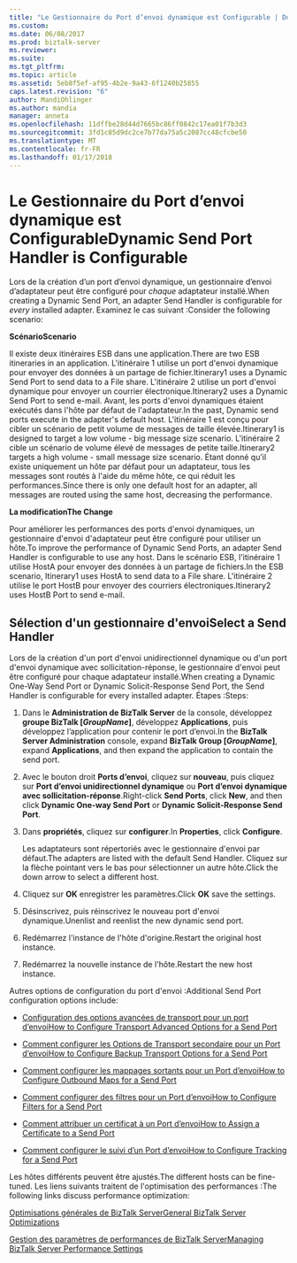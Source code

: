 ```yaml
---
title: "Le Gestionnaire du Port d’envoi dynamique est Configurable | Documents Microsoft"
ms.custom: 
ms.date: 06/08/2017
ms.prod: biztalk-server
ms.reviewer: 
ms.suite: 
ms.tgt_pltfrm: 
ms.topic: article
ms.assetid: 5eb8f5ef-af95-4b2e-9a43-6f1240b25855
caps.latest.revision: "6"
author: MandiOhlinger
ms.author: mandia
manager: anneta
ms.openlocfilehash: 11dffbe28d44d7665bc86ff0842c17ea01f7b3d3
ms.sourcegitcommit: 3fd1c85d9dc2ce7b77da75a5c2087cc48cfcbe50
ms.translationtype: MT
ms.contentlocale: fr-FR
ms.lasthandoff: 01/17/2018
---
```

# <a name="dynamic-send-port-handler-is-configurable"></a><span data-ttu-id="80cdd-102">Le Gestionnaire du Port d’envoi dynamique est Configurable</span><span class="sxs-lookup"><span data-stu-id="80cdd-102">Dynamic Send Port Handler is Configurable</span></span>
<span data-ttu-id="80cdd-103">Lors de la création d’un port d’envoi dynamique, un gestionnaire d’envoi d’adaptateur peut être configuré pour *chaque* adaptateur installé.</span><span class="sxs-lookup"><span data-stu-id="80cdd-103">When creating a Dynamic Send Port, an adapter Send Handler is configurable for *every* installed adapter.</span></span> <span data-ttu-id="80cdd-104">Examinez le cas suivant :</span><span class="sxs-lookup"><span data-stu-id="80cdd-104">Consider the following scenario:</span></span>  
  
 <span data-ttu-id="80cdd-105">**Scénario**</span><span class="sxs-lookup"><span data-stu-id="80cdd-105">**Scenario**</span></span>  
  
 <span data-ttu-id="80cdd-106">Il existe deux itinéraires ESB dans une application.</span><span class="sxs-lookup"><span data-stu-id="80cdd-106">There are two ESB itineraries in an application.</span></span> <span data-ttu-id="80cdd-107">L'itinéraire 1 utilise un port d'envoi dynamique pour envoyer des données à un partage de fichier.</span><span class="sxs-lookup"><span data-stu-id="80cdd-107">Itinerary1 uses a Dynamic Send Port to send data to a File share.</span></span> <span data-ttu-id="80cdd-108">L'itinéraire 2 utilise un port d'envoi dynamique pour envoyer un courrier électronique.</span><span class="sxs-lookup"><span data-stu-id="80cdd-108">Itinerary2 uses a Dynamic Send Port to send e-mail.</span></span> <span data-ttu-id="80cdd-109">Avant, les ports d'envoi dynamiques étaient exécutés dans l'hôte par défaut de l'adaptateur.</span><span class="sxs-lookup"><span data-stu-id="80cdd-109">In the past, Dynamic send ports execute in the adapter's default host.</span></span> <span data-ttu-id="80cdd-110">L'itinéraire 1 est conçu pour cibler un scénario de petit volume de messages de taille élevée.</span><span class="sxs-lookup"><span data-stu-id="80cdd-110">Itinerary1 is designed to target a low volume - big message size scenario.</span></span> <span data-ttu-id="80cdd-111">L'itinéraire 2 cible un scénario de volume élevé de messages de petite taille.</span><span class="sxs-lookup"><span data-stu-id="80cdd-111">Itinerary2 targets a high volume - small message size scenario.</span></span> <span data-ttu-id="80cdd-112">Étant donné qu’il existe uniquement un hôte par défaut pour un adaptateur, tous les messages sont routés à l'aide du même hôte, ce qui réduit les performances.</span><span class="sxs-lookup"><span data-stu-id="80cdd-112">Since there is only one default host for an adapter, all messages are routed using the same host, decreasing the performance.</span></span>  
  
 <span data-ttu-id="80cdd-113">**La modification**</span><span class="sxs-lookup"><span data-stu-id="80cdd-113">**The Change**</span></span>  
  
 <span data-ttu-id="80cdd-114">Pour améliorer les performances des ports d'envoi dynamiques, un gestionnaire d'envoi d'adaptateur peut être configuré pour utiliser un hôte.</span><span class="sxs-lookup"><span data-stu-id="80cdd-114">To improve the performance of Dynamic Send Ports, an adapter Send Handler is configurable to use any host.</span></span> <span data-ttu-id="80cdd-115">Dans le scénario ESB, l'itinéraire 1 utilise HostA pour envoyer des données à un partage de fichiers.</span><span class="sxs-lookup"><span data-stu-id="80cdd-115">In the ESB scenario, Itinerary1 uses HostA to send data to a File share.</span></span> <span data-ttu-id="80cdd-116">L'itinéraire 2 utilise le port HostB pour envoyer des courriers électroniques.</span><span class="sxs-lookup"><span data-stu-id="80cdd-116">Itinerary2 uses HostB Port to send e-mail.</span></span>  
  
## <a name="select-a-send-handler"></a><span data-ttu-id="80cdd-117">Sélection d'un gestionnaire d'envoi</span><span class="sxs-lookup"><span data-stu-id="80cdd-117">Select a Send Handler</span></span>  
 <span data-ttu-id="80cdd-118">Lors de la création d'un port d'envoi unidirectionnel dynamique ou d'un port d'envoi dynamique avec sollicitation-réponse, le gestionnaire d'envoi peut être configuré pour chaque adaptateur installé.</span><span class="sxs-lookup"><span data-stu-id="80cdd-118">When creating a Dynamic One-Way Send Port or Dynamic Solicit-Response Send Port, the Send Handler is configurable for every installed adapter.</span></span> <span data-ttu-id="80cdd-119">Étapes :</span><span class="sxs-lookup"><span data-stu-id="80cdd-119">Steps:</span></span>  
  
1.  <span data-ttu-id="80cdd-120">Dans le **Administration de BizTalk Server** de la console, développez **groupe BizTalk [*GroupName*]**, développez **Applications**, puis développez l’application pour contenir le port d’envoi.</span><span class="sxs-lookup"><span data-stu-id="80cdd-120">In the **BizTalk Server Administration** console, expand **BizTalk Group [*GroupName*]**, expand **Applications**, and then expand the application to contain the send port.</span></span>  
  
2.  <span data-ttu-id="80cdd-121">Avec le bouton droit **Ports d’envoi**, cliquez sur **nouveau**, puis cliquez sur **Port d’envoi unidirectionnel dynamique** ou **Port d’envoi dynamique avec sollicitation-réponse**.</span><span class="sxs-lookup"><span data-stu-id="80cdd-121">Right-click **Send Ports**, click **New**, and then click **Dynamic One-way Send Port** or **Dynamic Solicit-Response Send Port**.</span></span>  
  
3.  <span data-ttu-id="80cdd-122">Dans **propriétés**, cliquez sur **configurer**.</span><span class="sxs-lookup"><span data-stu-id="80cdd-122">In  **Properties**, click **Configure**.</span></span>  
  
     <span data-ttu-id="80cdd-123">Les adaptateurs sont répertoriés avec le gestionnaire d'envoi par défaut.</span><span class="sxs-lookup"><span data-stu-id="80cdd-123">The adapters are listed with the default Send Handler.</span></span> <span data-ttu-id="80cdd-124">Cliquez sur la flèche pointant vers le bas pour sélectionner un autre hôte.</span><span class="sxs-lookup"><span data-stu-id="80cdd-124">Click the down arrow to select a different host.</span></span>  
  
4.  <span data-ttu-id="80cdd-125">Cliquez sur **OK** enregistrer les paramètres.</span><span class="sxs-lookup"><span data-stu-id="80cdd-125">Click **OK** save the settings.</span></span>  
  
5.  <span data-ttu-id="80cdd-126">Désinscrivez, puis réinscrivez le nouveau port d'envoi dynamique.</span><span class="sxs-lookup"><span data-stu-id="80cdd-126">Unenlist and reenlist the new dynamic send port.</span></span>  
  
6.  <span data-ttu-id="80cdd-127">Redémarrez l'instance de l'hôte d'origine.</span><span class="sxs-lookup"><span data-stu-id="80cdd-127">Restart the original host instance.</span></span>  
  
7.  <span data-ttu-id="80cdd-128">Redémarrez la nouvelle instance de l'hôte.</span><span class="sxs-lookup"><span data-stu-id="80cdd-128">Restart the new host instance.</span></span>  
  
 <span data-ttu-id="80cdd-129">Autres options de configuration du port d'envoi :</span><span class="sxs-lookup"><span data-stu-id="80cdd-129">Additional Send Port configuration options include:</span></span>  
  
-   [<span data-ttu-id="80cdd-130">Configuration des options avancées de transport pour un port d’envoi</span><span class="sxs-lookup"><span data-stu-id="80cdd-130">How to Configure Transport Advanced Options for a Send Port</span></span>](http://go.microsoft.com/fwlink/p/?LinkId=267697)  
  
-   [<span data-ttu-id="80cdd-131">Comment configurer les Options de Transport secondaire pour un Port d’envoi</span><span class="sxs-lookup"><span data-stu-id="80cdd-131">How to Configure Backup Transport Options for a Send Port</span></span>](http://go.microsoft.com/fwlink/p/?LinkId=267698)  
  
-   [<span data-ttu-id="80cdd-132">Comment configurer les mappages sortants pour un Port d’envoi</span><span class="sxs-lookup"><span data-stu-id="80cdd-132">How to Configure Outbound Maps for a Send Port</span></span>](http://go.microsoft.com/fwlink/p/?LinkId=267699)  
  
-   [<span data-ttu-id="80cdd-133">Comment configurer des filtres pour un Port d’envoi</span><span class="sxs-lookup"><span data-stu-id="80cdd-133">How to Configure Filters for a Send Port</span></span>](http://go.microsoft.com/fwlink/p/?LinkId=267700)  
  
-   [<span data-ttu-id="80cdd-134">Comment attribuer un certificat à un Port d’envoi</span><span class="sxs-lookup"><span data-stu-id="80cdd-134">How to Assign a Certificate to a Send Port</span></span>](http://go.microsoft.com/fwlink/p/?LinkId=267701)  
  
-   [<span data-ttu-id="80cdd-135">Comment configurer le suivi d’un Port d’envoi</span><span class="sxs-lookup"><span data-stu-id="80cdd-135">How to Configure Tracking for a Send Port</span></span>](http://go.microsoft.com/fwlink/p/?LinkId=267702)  
  
 <span data-ttu-id="80cdd-136">Les hôtes différents peuvent être ajustés.</span><span class="sxs-lookup"><span data-stu-id="80cdd-136">The different hosts can be fine-tuned.</span></span> <span data-ttu-id="80cdd-137">Les liens suivants traitent de l'optimisation des performances :</span><span class="sxs-lookup"><span data-stu-id="80cdd-137">The following links discuss performance optimization:</span></span>  
  
 [<span data-ttu-id="80cdd-138">Optimisations générales de BizTalk Server</span><span class="sxs-lookup"><span data-stu-id="80cdd-138">General BizTalk Server Optimizations</span></span>](http://go.microsoft.com/fwlink/p/?LinkId=267703)  
  
 [<span data-ttu-id="80cdd-139">Gestion des paramètres de performances de BizTalk Server</span><span class="sxs-lookup"><span data-stu-id="80cdd-139">Managing BizTalk Server Performance Settings</span></span>](http://go.microsoft.com/fwlink/p/?LinkId=267704)